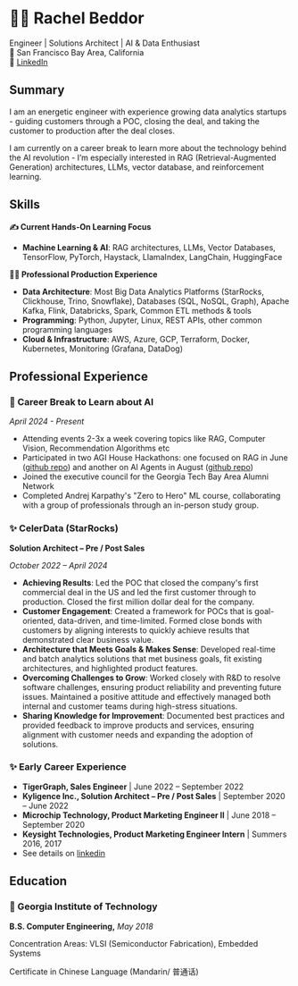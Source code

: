 # 👩‍💻 Rachel Beddor
Engineer | Solutions Architect | AI & Data Enthusiast<br>
📍 San Francisco Bay Area, California<br>
🔗 [LinkedIn](https://www.linkedin.com/in/rachel-beddor-a4763a106/)






## Summary

I am an energetic engineer with experience growing data analytics startups - guiding customers through a POC, closing the deal, and taking the customer to production after the deal closes. 

I am currently on a career break to learn more about the technology behind the AI revolution - I’m especially interested in RAG (Retrieval-Augmented Generation) architectures, LLMs, vector database, and reinforcement learning. 

## Skills

**✍️ Current Hands-On Learning Focus**

- **Machine Learning & AI**: RAG architectures, LLMs, Vector Databases, TensorFlow, PyTorch, Haystack, LlamaIndex, LangChain, HuggingFace

**👩‍🔧 Professional Production Experience**

- **Data Architecture**: Most Big Data Analytics Platforms (StarRocks, Clickhouse, Trino, Snowflake), Databases (SQL, NoSQL, Graph), Apache Kafka, Flink, Databricks, Spark, Common ETL methods & tools
- **Programming**: Python, Jupyter, Linux, REST APIs, other common programming languages
- **Cloud & Infrastructure**: AWS, Azure, GCP, Terraform, Docker, Kubernetes, Monitoring (Grafana, DataDog)

## Professional Experience

### 🚀 Career Break to Learn about AI

*April 2024 - Present*

- Attending events 2-3x a week covering topics like RAG, Computer Vision, Recommendation Algorithms etc
- Participated in two AGI House Hackathons: one focused on RAG in June ([github repo](https://github.com/rmbeddor14/CRM-optimizer-agihouse-0629-hackathon)) and another on AI Agents in August ([github repo](https://github.com/sakomws/love))
- Joined the executive council for the Georgia Tech Bay Area Alumni Network 
- Completed Andrej Karpathy's "Zero to Hero" ML course, collaborating with a group of professionals through an in-person study group.
  
### ✨ CelerData (StarRocks)

**Solution Architect – Pre / Post Sales**

*October 2022 – April 2024*

- **Achieving Results**: Led the POC that closed the company's first commercial deal in the US and led the first customer through to production. Closed the first million dollar deal for the company. 
- **Customer Engagement**: Created a framework for POCs that is goal-oriented, data-driven, and time-limited. Formed close bonds with customers by aligning interests to quickly achieve results that demonstrated clear business value.
- **Architecture that Meets Goals & Makes Sense**: Developed real-time and batch analytics solutions that met business goals, fit existing architectures, and highlighted product features.
- **Overcoming Challenges to Grow**: Worked closely with R&D to resolve software challenges, ensuring product reliability and preventing future issues. Maintained a positive attitude and effectively managed both internal and customer teams during high-stress situations.
- **Sharing Knowledge for Improvement**: Documented best practices and provided feedback to improve products and services, ensuring alignment with customer needs and expanding the adoption of solutions.

### ✨ Early Career Experience

- **TigerGraph, Sales Engineer** | June 2022 – September 2022
- **Kyligence Inc., Solution Architect – Pre / Post Sales** | September 2020 – June 2022
- **Microchip Technology, Product Marketing Engineer II** | June 2018 – September 2020
- **Keysight Technologies, Product Marketing Engineer Intern** | Summers 2016, 2017
- See details on [linkedin](https://www.linkedin.com/in/rachel-beddor-a4763a106/)


## Education

### 🐝 Georgia Institute of Technology

**B.S. Computer Engineering,** *May 2018*

Concentration Areas: VLSI (Semiconductor Fabrication), Embedded Systems

Certificate in Chinese Language (Mandarin/ 普通话)
